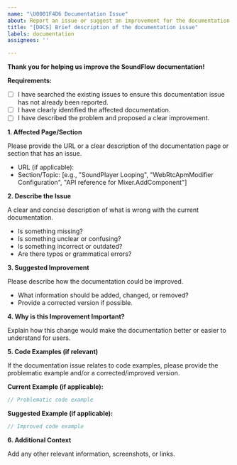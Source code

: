 ```yaml
---
name: "\U0001F4D6 Documentation Issue"
about: Report an issue or suggest an improvement for the documentation
title: "[DOCS] Brief description of the documentation issue"
labels: documentation
assignees: ''

---
```


**Thank you for helping us improve the SoundFlow documentation!**

**Requirements:**
*   [ ] I have searched the existing issues to ensure this documentation issue has not already been reported.
*   [ ] I have clearly identified the affected documentation.
*   [ ] I have described the problem and proposed a clear improvement.

**1. Affected Page/Section**

Please provide the URL or a clear description of the documentation page or section that has an issue.
*   URL (if applicable):
*   Section/Topic: [e.g., "SoundPlayer Looping", "WebRtcApmModifier Configuration", "API reference for Mixer.AddComponent"]

**2. Describe the Issue**

A clear and concise description of what is wrong with the current documentation.
*   Is something missing?
*   Is something unclear or confusing?
*   Is something incorrect or outdated?
*   Are there typos or grammatical errors?

**3. Suggested Improvement**

Please describe how the documentation could be improved.
*   What information should be added, changed, or removed?
*   Provide a corrected version if possible.

**4. Why is this Improvement Important?**

Explain how this change would make the documentation better or easier to understand for users.

**5. Code Examples (if relevant)**

If the documentation issue relates to code examples, please provide the problematic example and/or a corrected/improved version.

**Current Example (if applicable):**
```csharp
// Problematic code example
```

**Suggested Example (if applicable):**
```csharp
// Improved code example
```

**6. Additional Context**

Add any other relevant information, screenshots, or links.
